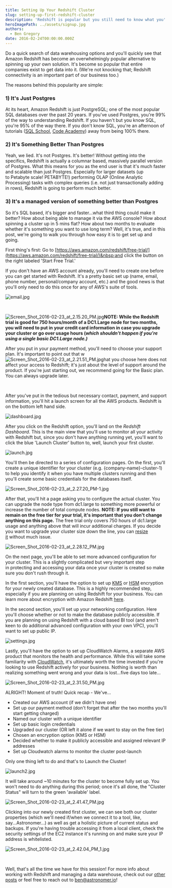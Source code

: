 ```yaml
---
title: Setting Up Your Redshift Cluster
slug: setting-up-first-redshift-cluster
description: 'Redshift is popular but you still need to know what you''re doing when spinning up your first cluster. In this tutorial, we walk you through the process.'
heroImagePath: ../assets/signup.jpg
authors:
  - Ben Gregory
date: 2016-02-24T00:00:00.000Z
---
```


Do a quick search of data warehousing options and you'll quickly see that Amazon Redshift has become an overwhelmingly popular alternative to spinning up your own solution. It's become so popular that entire companies exist to get data into it. (We're not knocking that; Redshift connectivity is an important part of our business too.)

The reasons behind this popularity are simple:

### 1) It's Just Postgres

At its heart, Amazon Redshift is just PostgreSQL; one of the most popular SQL databases&nbsp;over the past 20 years. If you've used Postgres, you're 99% of the way to understanding Redshift. If you haven't but you know SQL, you're 95% of the way there. If you don't know SQL, you're an afternoon of tutorials ([SQL School](https://community.modeanalytics.com/sql/tutorial/introduction-to-sql/), [Code Academy](https://www.codecademy.com/learn/learn-sql)) away from being 100% there.

### 2) It's Something Better Than Postgres

Yeah, we lied. It's not Postgres. It's better! Without getting into the specifics, Redshift is actually a columnar based, massively parallel version of Postgres. What this means for you as the end user is that it's much faster and scalable than just Postgres. Especially for larger datasets (up to&nbsp;Petabyte scale! PETABYTE!) performing&nbsp;OLAP (Online Analytic Processing) tasks with complex queries (i.e. not just transactionally adding in rows), Redshift is going to perform much better.

### 3) It's a managed version of something better than Postgres

So it's SQL based, it's bigger and faster...what third thing could make it better? How about being able to manage it via the AWS console? How about spinning a cluster up in 5 mins flat? How about two months to evaluate whether it's something you want to use long term? Well, it's true, and in this post, we're going to walk you through how easy it is to get set up and going.&nbsp;

First thing's first: Go to [https://aws.amazon.com/redshift/free-trial/](https://aws.amazon.com/redshift/free-trial/)&nbsp;and click the button on the right labeled 'Start Free Trial.'

If you don't have an AWS account already, you'll need to create one before you can get started with Redshift. It's a pretty basic set up (name, email, phone number, personal/company account, etc.) and the good news is that you'll only need to do this once for any of AWS's suite of tools.

![email.jpg](../assets/email.jpg "email.jpg")

&nbsp;

![Screen_Shot_2016-02-23_at_2.15.20_PM.jpg](../assets/Screen_Shot_2016-02-23_at_2.15.20_PM.jpg "Screen\_Shot\_2016-02-23\_at\_2.15.20\_PM.jpg")**NOTE: While the Redshift trial is good for 750 hours/month of a DC1.Large node for two months, you will need to put in your credit card information in case you upgrade your cluster or go over usage hours (_which shouldn't happen if you're using a&nbsp;single&nbsp;basic DC1.Large node.)_**

After you put in your payment method, you'll need to&nbsp;choose your support plan. It's important to point out that w ![Screen_Shot_2016-02-23_at_2.21.51_PM.jpg](../assets/Screen_Shot_2016-02-23_at_2.21.51_PM.jpg "Screen\_Shot\_2016-02-23\_at\_2.21.51\_PM.jpg")hat you choose here does not affect your access to Redshift; it's just about the level of support around the product. If you're just starting out, we recommend going for the Basic plan. You can always upgrade later.

&nbsp;&nbsp;

After you've put in the tedious but necessary contact, payment, and support information, you'll hit a launch screen for all the AWS products. Redshift is on the bottom left hand side.

![dashboard.jpg](../assets/dashboard.jpg "dashboard.jpg")

After you click on the Redshift option, you'll land on the _Redshift Dashboard_.&nbsp;This is the main view&nbsp;that you'll use to monitor all your activity with Redshift but, since you don't have anything running yet, you'll want to click the blue 'Launch Cluster' button to, well, launch your first cluster.

![launch.jpg](../assets/launch.jpg "launch.jpg")

You'll then be directed to a series of configuration pages. On the first, you'll create a unique identifier for your cluster (e.g. {company-name}-cluster-1) to help you identify it when you have multiple clusters running and then you'll create some basic credentials for the databases itself.

![Screen_Shot_2016-02-23_at_2.27.20_PM-1.jpg](../assets/Screen_Shot_2016-02-23_at_2.27.20_PM-1.jpg "Screen\_Shot\_2016-02-23\_at\_2.27.20\_PM-1.jpg")

After that, you'll hit a page asking you to configure the actual cluster. You can upgrade the node type from dc1.large to something more powerful or increase the number of total compute nodes. **NOTE: If you still want to remain on the free tier for your trial, it's important that you don't&nbsp;change anything on this page.** The free trial only covers 750 hours of dc1.large usage and anything above that will incur additional charges. If you&nbsp;decide you want to upgrade your cluster size down the line, you can&nbsp;[resize it](https://docs.aws.amazon.com/redshift/latest/mgmt/working-with-clusters.html#cluster-resize-intro)&nbsp;without much issue.&nbsp;

![Screen_Shot_2016-02-23_at_2.28.12_PM.jpg](../assets/Screen_Shot_2016-02-23_at_2.28.12_PM.jpg "Screen\_Shot\_2016-02-23\_at\_2.28.12\_PM.jpg")

On the next page, you'll be able to set more advanced configuration for your cluster. This is a slightly complicated but very important step in&nbsp;protecting and accessing your data once your cluster is created so make sure you don't rush through it.

In the first section, you'll have the option to set up [KMS](https://docs.aws.amazon.com/kms/latest/developerguide/crypto-intro.html) or [HSM](https://docs.aws.amazon.com/redshift/latest/mgmt/working-with-db-encryption.html#working-with-HSM) encryption for your newly created database. This is a highly recommended step, especially if you are planning on using Redshift for your business. You can learn more about encryption with Amazon Redshift&nbsp;[here](https://docs.aws.amazon.com/redshift/latest/mgmt/working-with-db-encryption.html).

In the second section, you'll set up your networking configuration. Here you'll choose whether or not to make the database publicly accessible. If you are planning on using Redshift with a&nbsp;cloud based BI tool (and aren't keen to do additional advanced configuration with your own VPC), you'll want to set up public IP.&nbsp;

![settings.jpg](../assets/settings.jpg "settings.jpg")

Lastly, you'll have the option to set up CloudWatch Alarms, a separate AWS product&nbsp;that monitors the health and performance. While this will take some familiarity with&nbsp;[CloudWatch](https://aws.amazon.com/cloudwatch/), it's&nbsp;ultimately worth the time invested if you're looking to use Redshift actively for your business. Nothing is worth than realizing something went wrong and your data is lost...five days too late...

![Screen_Shot_2016-02-23_at_2.31.50_PM.jpg](../assets/Screen_Shot_2016-02-23_at_2.31.50_PM.jpg "Screen\_Shot\_2016-02-23\_at\_2.31.50\_PM.jpg")

ALRIGHT! Moment of truth!&nbsp;Quick recap - We've...

- Created our AWS account (if we didn't have one)
- Set up our payment method (don't forget that after the two months you'll start getting charged)
- Named our cluster with a unique identifier
- Set up basic login credentials
- Upgraded our cluster (OR left it alone if we want to stay on the free tier)
- Chosen an encryption option (KMS or HSM)
- Decided whether to make it publicly&nbsp;accessible and assigned relevant IP addresses
- Set up Cloudwatch alarms to monitor the cluster post-launch

Only one thing left to do and that's to Launch the Cluster!

![launch2.jpg](../assets/launch2.jpg "launch2.jpg")&nbsp;

It will take&nbsp;around ~10 minutes for the cluster to become fully set up. You won't need to do anything during this period; once it's all done, the "Cluster Status" will turn to the green 'available' label.

![Screen_Shot_2016-02-23_at_2.41.47_PM.jpg](../assets/Screen_Shot_2016-02-23_at_2.41.47_PM.jpg "Screen\_Shot\_2016-02-23\_at\_2.41.47\_PM.jpg")

Clicking into our newly created first cluster, we can see both our cluster properties (which we'll need if/when we connect it to a tool, like, say...Astronomer...) as well as get a holistic picture of current&nbsp;status and backups. If you're having trouble accessing it from a local client, check the security settings of the EC2 instance it's running on and make sure your IP address is whitelisted.

![Screen_Shot_2016-02-23_at_2.42.04_PM_1.jpg](../assets/Screen_Shot_2016-02-23_at_2.42.04_PM_1.jpg "Screen\_Shot\_2016-02-23\_at\_2.42.04\_PM\_1.jpg")

&nbsp;

Well, that's all the time we have for this session! For more info about working with Redshift and managing a data warehouse, check out our [other posts](https://www.astronomer.io/blog/) or feel free to reach out to ben@astronomer.io!

<!-- markdownlint-disable-file -->